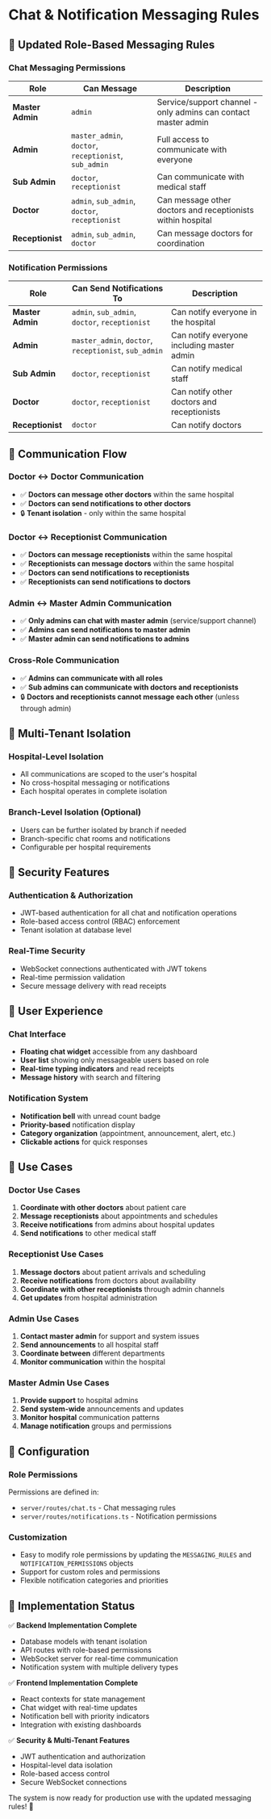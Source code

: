 # Chat & Notification Messaging Rules

## 🏥 **Updated Role-Based Messaging Rules**

### **Chat Messaging Permissions**

| Role | Can Message | Description |
|------|-------------|-------------|
| **Master Admin** | `admin` | Service/support channel - only admins can contact master admin |
| **Admin** | `master_admin`, `doctor`, `receptionist`, `sub_admin` | Full access to communicate with everyone |
| **Sub Admin** | `doctor`, `receptionist` | Can communicate with medical staff |
| **Doctor** | `admin`, `sub_admin`, `doctor`, `receptionist` | Can message other doctors and receptionists within hospital |
| **Receptionist** | `admin`, `sub_admin`, `doctor` | Can message doctors for coordination |

### **Notification Permissions**

| Role | Can Send Notifications To | Description |
|------|---------------------------|-------------|
| **Master Admin** | `admin`, `sub_admin`, `doctor`, `receptionist` | Can notify everyone in the hospital |
| **Admin** | `master_admin`, `doctor`, `receptionist`, `sub_admin` | Can notify everyone including master admin |
| **Sub Admin** | `doctor`, `receptionist` | Can notify medical staff |
| **Doctor** | `doctor`, `receptionist` | Can notify other doctors and receptionists |
| **Receptionist** | `doctor` | Can notify doctors |

## 🔄 **Communication Flow**

### **Doctor ↔ Doctor Communication**
- ✅ **Doctors can message other doctors** within the same hospital
- ✅ **Doctors can send notifications to other doctors**
- 🔒 **Tenant isolation** - only within the same hospital

### **Doctor ↔ Receptionist Communication**
- ✅ **Doctors can message receptionists** within the same hospital
- ✅ **Receptionists can message doctors** within the same hospital
- ✅ **Doctors can send notifications to receptionists**
- ✅ **Receptionists can send notifications to doctors**

### **Admin ↔ Master Admin Communication**
- ✅ **Only admins can chat with master admin** (service/support channel)
- ✅ **Admins can send notifications to master admin**
- ✅ **Master admin can send notifications to admins**

### **Cross-Role Communication**
- ✅ **Admins can communicate with all roles**
- ✅ **Sub admins can communicate with doctors and receptionists**
- 🔒 **Doctors and receptionists cannot message each other** (unless through admin)

## 🏢 **Multi-Tenant Isolation**

### **Hospital-Level Isolation**
- All communications are scoped to the user's hospital
- No cross-hospital messaging or notifications
- Each hospital operates in complete isolation

### **Branch-Level Isolation** (Optional)
- Users can be further isolated by branch if needed
- Branch-specific chat rooms and notifications
- Configurable per hospital requirements

## 🔐 **Security Features**

### **Authentication & Authorization**
- JWT-based authentication for all chat and notification operations
- Role-based access control (RBAC) enforcement
- Tenant isolation at database level

### **Real-Time Security**
- WebSocket connections authenticated with JWT tokens
- Real-time permission validation
- Secure message delivery with read receipts

## 📱 **User Experience**

### **Chat Interface**
- **Floating chat widget** accessible from any dashboard
- **User list** showing only messageable users based on role
- **Real-time typing indicators** and read receipts
- **Message history** with search and filtering

### **Notification System**
- **Notification bell** with unread count badge
- **Priority-based** notification display
- **Category organization** (appointment, announcement, alert, etc.)
- **Clickable actions** for quick responses

## 🎯 **Use Cases**

### **Doctor Use Cases**
1. **Coordinate with other doctors** about patient care
2. **Message receptionists** about appointments and schedules
3. **Receive notifications** from admins about hospital updates
4. **Send notifications** to other medical staff

### **Receptionist Use Cases**
1. **Message doctors** about patient arrivals and scheduling
2. **Receive notifications** from doctors about availability
3. **Coordinate with other receptionists** through admin channels
4. **Get updates** from hospital administration

### **Admin Use Cases**
1. **Contact master admin** for support and system issues
2. **Send announcements** to all hospital staff
3. **Coordinate between** different departments
4. **Monitor communication** within the hospital

### **Master Admin Use Cases**
1. **Provide support** to hospital admins
2. **Send system-wide** announcements and updates
3. **Monitor hospital** communication patterns
4. **Manage notification** groups and permissions

## 🔧 **Configuration**

### **Role Permissions**
Permissions are defined in:
- `server/routes/chat.ts` - Chat messaging rules
- `server/routes/notifications.ts` - Notification permissions

### **Customization**
- Easy to modify role permissions by updating the `MESSAGING_RULES` and `NOTIFICATION_PERMISSIONS` objects
- Support for custom roles and permissions
- Flexible notification categories and priorities

## 🚀 **Implementation Status**

✅ **Backend Implementation Complete**
- Database models with tenant isolation
- API routes with role-based permissions
- WebSocket server for real-time communication
- Notification system with multiple delivery types

✅ **Frontend Implementation Complete**
- React contexts for state management
- Chat widget with real-time updates
- Notification bell with priority indicators
- Integration with existing dashboards

✅ **Security & Multi-Tenant Features**
- JWT authentication and authorization
- Hospital-level data isolation
- Role-based access control
- Secure WebSocket connections

The system is now ready for production use with the updated messaging rules! 🎉 